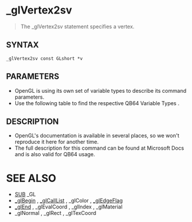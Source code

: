 # _glVertex2sv
> The _glVertex2sv statement specifies a vertex.

## SYNTAX
`_glVertex2sv const GLshort *v`

## PARAMETERS
* OpenGL is using its own set of variable types to describe its command parameters.
* Use the following table to find the respective QB64 Variable Types .


## DESCRIPTION
* OpenGL's documentation is available in several places, so we won't reproduce it here for another time.
* The full description for this command can be found at Microsoft Docs and is also valid for QB64 usage.


# SEE ALSO
* [SUB](SUB.md) _GL
* [_glBegin](_glBegin.md) , [_glCallList](_glCallList.md) , _glColor , [_glEdgeFlag](_glEdgeFlag.md)
* [_glEnd](_glEnd.md) , _glEvalCoord , _glIndex , _glMaterial
* _glNormal , _glRect , _glTexCoord


